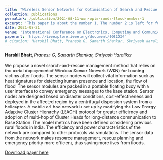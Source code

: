 ```yaml
---
title: "Wireless Sensor Networks for Optimisation of Search and Rescue Management in Floods"
collection: publications
permalink: /publication/2021-08-21-wsn-optm-sandr-flood-number-1
excerpt: 'This paper is about the number 1. The number 2 is left for future work.'
date: 2021-08-21
venue: 'International Conference on Electronics, Computing and Communication Technologies, CONECCT'
paperurl: 'https://ieeexplore.ieee.org/document/9622534'
# citation: 'Harshil Bhatt, Pranesh G, Samarth Shankar, Shriyash Haralikar'
---
```

**Harshil Bhatt**, *Pranesh G, Samarth Shankar, Shriyash Haralikar*<br><br>
We propose a novel search-and-rescue management method that relies on the aerial deployment of Wireless Sensor Network (WSN) for locating victims after floods. The sensor nodes will collect vital information such as heat signatures for detecting human presence and location, the flow of flood. The sensor modules are packed in a portable floating buoy with a user interface to convey emergency messages to the base station. Sensor nodes are designed based on disaster conditions, cost-effectiveness and deployed in the affected region by a centrifugal dispersion system from a helicopter.
A mobile ad-hoc network is set up by modifying the Low Energy Adaptive Cluster Hierarchy (LEACH) protocol for greater efficiency and adoption of multi-hop of Cluster Heads for long-distance communication to Base Station. The model metrics have been defined considering previous rural floods in India. The efficiency and power characteristics of the network are compared to other protocols via simulations. The sensor data from the network makes resource management, rescue planning and emergency priority more efficient, thus saving more lives from floods.


[Download paper here](http://harshilbhatt2001.github.io/files/CONECCT2021437.pdf)


